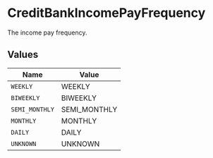 # CreditBankIncomePayFrequency

The income pay frequency.


## Values

| Name           | Value          |
| -------------- | -------------- |
| `WEEKLY`       | WEEKLY         |
| `BIWEEKLY`     | BIWEEKLY       |
| `SEMI_MONTHLY` | SEMI_MONTHLY   |
| `MONTHLY`      | MONTHLY        |
| `DAILY`        | DAILY          |
| `UNKNOWN`      | UNKNOWN        |